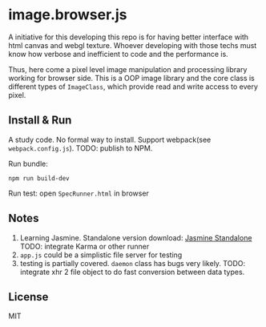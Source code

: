 # image.browser.js

A initiative for this developing this repo is for having better interface with html canvas and webgl texture. Whoever developing with those techs must know how verbose and inefficient to code and the performance is.

Thus, here come a pixel level image manipulation and processing library working for browser side. This is a OOP image library and the core class is different types of `ImageClass`, which provide read and write access to every pixel.

## Install & Run

A study code. No formal way to install. Support webpack(see `webpack.config.js`). TODO: publish to NPM.

Run bundle:

```
npm run build-dev
```

Run test: open `SpecRunner.html` in browser

## Notes

1. Learning Jasmine. Standalone version download: [Jasmine Standalone](https://github.com/jasmine/jasmine#installation) TODO: integrate Karma or other runner
2. `app.js` could be a simplistic file server for testing
3. testing is partially covered. `daemon` class has bugs very likely. TODO: integrate xhr 2 file object to do fast conversion between data types.

## License

MIT
